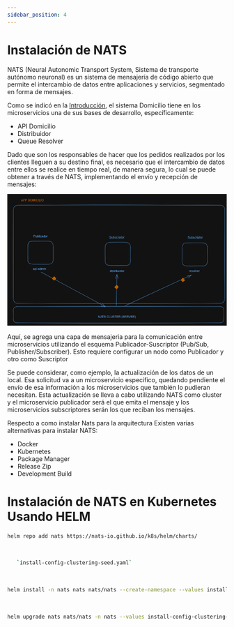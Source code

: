 ```yaml
---
sidebar_position: 4
---
```


# Instalación de NATS    

NATS (Neural Autonomic Transport System, Sistema de transporte autónomo neuronal) es un sistema de mensajería de código abierto que permite el intercambio de datos entre aplicaciones y servicios, segmentado en forma de mensajes.

Como se indicó en la [Introducción](intro.md), el sistema Domicilio tiene en los microservicios una de sus bases de desarrollo, específicamente:  
- API Domicilio  
- Distribuidor  
- Queue Resolver  

Dado que son los responsables de hacer que los pedidos realizados por los clientes lleguen a su destino final, es necesario que el intercambio de datos entre ellos se realice en tiempo real, de manera segura, lo cual se puede obtener a través de NATS, implementando el envío y recepción de mensajes:  

![App-Domicilio-NATS](/img/App-Domicilio-NATS.png)  

Aquí, se agrega una capa de mensajeria para la comunicación entre microservicios utilizando el esquema Publicador-Suscriptor (Pub/Sub, Publisher/Subscriber).  Esto requiere configurar un nodo como Publicador y otro como Suscriptor

Se puede considerar, como ejemplo, la actualización de los datos de un local. Esa solicitud va a un microservicio especifico, quedando pendiente el envío de esa información a los microservicios que también lo pudieran necesitan. Esta actualización se lleva a cabo utilizando NATS como cluster y el microservicio publicador será el que emita el mensaje y los microservicios subscriptores serán los que reciban los mensajes.  


Respecto a como instalar Nats para la arquitectura
Existen varias alternativas para instalar NATS:  
- Docker  
- Kubernetes  
- Package Manager  
- Release Zip  
- Development Build  


# Instalación de NATS en Kubernetes Usando HELM


```bash title="1) Agregar repo de NATS"
helm repo add nats https://nats-io.github.io/k8s/helm/charts/
```  
<br>  

```bash title="2) Configuración del archivo: "
   `install-config-clustering-seed.yaml`
```  
<br>  

```bash title="3)Instalación de NATS a través de NATS Helm Charts y el archivo configurado en el paso anterior"
helm install -n nats nats nats/nats --create-namespace --values install-config-clustering-seed.yaml
```  
<br>  

```bash title="4)Actualización del archivo de configuración"
helm upgrade nats nats/nats -n nats --values install-config-clustering-seed.yaml
```  

